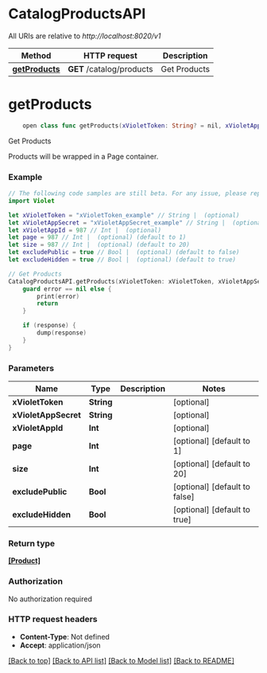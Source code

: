 # CatalogProductsAPI

All URIs are relative to *http://localhost:8020/v1*

Method | HTTP request | Description
------------- | ------------- | -------------
[**getProducts**](CatalogProductsAPI.md#getproducts) | **GET** /catalog/products | Get Products


# **getProducts**
```swift
    open class func getProducts(xVioletToken: String? = nil, xVioletAppSecret: String? = nil, xVioletAppId: Int? = nil, page: Int? = nil, size: Int? = nil, excludePublic: Bool? = nil, excludeHidden: Bool? = nil, completion: @escaping (_ data: [Product]?, _ error: Error?) -> Void)
```

Get Products

Products will be wrapped in a Page container.

### Example
```swift
// The following code samples are still beta. For any issue, please report via http://github.com/OpenAPITools/openapi-generator/issues/new
import Violet

let xVioletToken = "xVioletToken_example" // String |  (optional)
let xVioletAppSecret = "xVioletAppSecret_example" // String |  (optional)
let xVioletAppId = 987 // Int |  (optional)
let page = 987 // Int |  (optional) (default to 1)
let size = 987 // Int |  (optional) (default to 20)
let excludePublic = true // Bool |  (optional) (default to false)
let excludeHidden = true // Bool |  (optional) (default to true)

// Get Products
CatalogProductsAPI.getProducts(xVioletToken: xVioletToken, xVioletAppSecret: xVioletAppSecret, xVioletAppId: xVioletAppId, page: page, size: size, excludePublic: excludePublic, excludeHidden: excludeHidden) { (response, error) in
    guard error == nil else {
        print(error)
        return
    }

    if (response) {
        dump(response)
    }
}
```

### Parameters

Name | Type | Description  | Notes
------------- | ------------- | ------------- | -------------
 **xVioletToken** | **String** |  | [optional] 
 **xVioletAppSecret** | **String** |  | [optional] 
 **xVioletAppId** | **Int** |  | [optional] 
 **page** | **Int** |  | [optional] [default to 1]
 **size** | **Int** |  | [optional] [default to 20]
 **excludePublic** | **Bool** |  | [optional] [default to false]
 **excludeHidden** | **Bool** |  | [optional] [default to true]

### Return type

[**[Product]**](Product.md)

### Authorization

No authorization required

### HTTP request headers

 - **Content-Type**: Not defined
 - **Accept**: application/json

[[Back to top]](#) [[Back to API list]](../README.md#documentation-for-api-endpoints) [[Back to Model list]](../README.md#documentation-for-models) [[Back to README]](../README.md)

